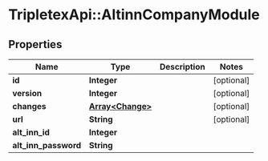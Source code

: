 # TripletexApi::AltinnCompanyModule

## Properties
Name | Type | Description | Notes
------------ | ------------- | ------------- | -------------
**id** | **Integer** |  | [optional] 
**version** | **Integer** |  | [optional] 
**changes** | [**Array&lt;Change&gt;**](Change.md) |  | [optional] 
**url** | **String** |  | [optional] 
**alt_inn_id** | **Integer** |  | 
**alt_inn_password** | **String** |  | 


